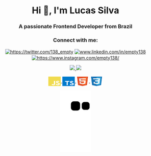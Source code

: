 <h1 align="center">Hi 👋, I'm Lucas Silva</h1>
<h3 align="center">A passionate Frontend Developer from Brazil</h3>

<div align="center">
 
<!--contact_social-->
  <h3 align="center">Connect with me:</h3>
  <p align="center">
  <a href="https://twitter.com/138_empty" target="blank"><img align="center" src="https://raw.githubusercontent.com/rahuldkjain/github-profile-readme-generator/master/src/images/icons/Social/twitter.svg" alt="https://twitter.com/138_empty" height="30" width="40" /></a>
  <a href="www.linkedin.com/in/empty138" target="blank"><img align="center" src="https://raw.githubusercontent.com/rahuldkjain/github-profile-readme-generator/master/src/images/icons/Social/linked-in-alt.svg" alt="www.linkedin.com/in/empty138" height="30" width="40" /></a>
  <a href="https://www.instagram.com/empty138/" target="blank"><img align="center" src="https://raw.githubusercontent.com/rahuldkjain/github-profile-readme-generator/master/src/images/icons/Social/instagram.svg" alt="https://www.instagram.com/empty138/" height="30" width="40" /></a>
  </p>
 
<!--status_languages--> 
 
  <a href="https://github.com/Empty138">
  <img height="180em" src="https://github-readme-stats.vercel.app/api?username=Empty138&show_icons=true&theme=tokyonight&include_all_commits=true&count_private=true"/>
  <img height="180em" src="https://github-readme-stats.vercel.app/api/top-langs/?username=Empty138&layout=compact&langs_count=7&theme=tokyonight"/>
<!--badges_languages-->   
 <div style="display: inline_block"><br>
  <img align="center" alt="Empty138-Js" height="30" width="40" src="https://raw.githubusercontent.com/devicons/devicon/master/icons/javascript/javascript-plain.svg">
  <img align="center" alt="Empty138-Ts" height="30" width="40" src="https://raw.githubusercontent.com/devicons/devicon/master/icons/typescript/typescript-plain.svg">
  <img align="center" alt="Enpty138-HTML" height="30" width="40" src="https://raw.githubusercontent.com/devicons/devicon/master/icons/html5/html5-original.svg">
  <img align="center" alt="Empty138-CSS" height="30" width="40" src="https://raw.githubusercontent.com/devicons/devicon/master/icons/css3/css3-original.svg">
</div>
   
<!--snake_animation-->   
  ![Snake animation](https://github.com/Empty138/Empty138/blob/output/github-contribution-grid-snake.svg)
   
